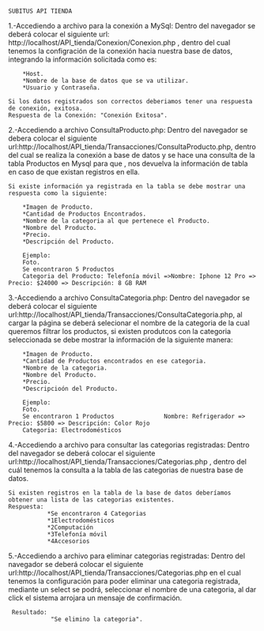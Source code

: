                                                                     SUBITUS API TIENDA
1.-Accediendo a archivo para la conexión a MySql: 
    Dentro del navegador se deberá colocar el siguiente url: http://localhost/API_tienda/Conexion/Conexion.php , 
    dentro del cual tenemos la configración de la conexión hacia nuestra base de datos, integrando la información 
    solicitada como es:

        *Host.
        *Nombre de la base de datos que se va utilizar.
        *Usuario y Contraseña.

    Si los datos registrados son correctos deberiamos tener una respuesta de conexión, exitosa.
    Respuesta de la Conexión: "Conexión Exitosa".

2.-Accediendo a archivo ConsultaProducto.php:
    Dentro del navegador se debera colocar el siguiente url:http://localhost/API_tienda/Transacciones/ConsultaProducto.php, 
    dentro del cual se realiza la conexión a base de datos y se hace una consulta de la tabla Productos en Mysql para que , 
    nos devuelva la información de tabla en caso de que existan registros en ella.

    Si existe información ya registrada en la tabla se debe mostrar una respuesta como la siguiente:

        *Imagen de Producto.
        *Cantidad de Productos Encontrados.
        *Nombre de la categoria al que pertenece el Producto.
        *Nombre del Producto.
        *Precio.
        *Descripción del Producto.

        Ejemplo:
        Foto.
        Se encontraron 5 Productos         
        Categoria del Producto: Telefonía móvil =>Nombre: Iphone 12 Pro => Precio: $24000 => Descripción: 8 GB RAM


3.-Accediendo a archivo ConsultaCategoria.php:
    Dentro del navegador se deberá colocar el siguiente url:http://localhost/API_tienda/Transacciones/ConsultaCategoria.php,
    al cargar la página se deberá selecionar el nombre de la categoria de la cual queremos filtrar los productos, si existen
    produtcos con la categoria seleccionada se debe mostrar la información de la siguiente manera:

        *Imagen de Producto.
        *Cantidad de Productos encontrados en ese categoria.
        *Nombre de la categoria.
        *Nombre del Producto.
        *Precio.
        *Descripcioón del Producto.

        Ejemplo:
        Foto.
        Se encontraron 1 Productos              Nombre: Refrigerador => Precio: $5800 => Descripción: Color Rojo
        Categoria: Electrodomésticos

4.-Accediendo a archivo para consultar las categorias registradas: 
    Dentro del navegador se deberá colocar el siguiente url:http://localhost/API_tienda/Transacciones/Categorias.php , 
    dentro del cuál tenemos la consulta a la tabla de las categorias de nuestra base de datos.

    Si existen registros en la tabla de la base de datos deberíamos obtener una lista de las categorias existentes.
    Respuesta: 
               *Se encontraron 4 Categorias
               *1Electrodomésticos
               *2Computación
               *3Telefonía móvil
               *4Accesorios
            
5.-Accediendo a archivo para eliminar categorias registradas:
     Dentro del navegador se deberá colocar el siguiente url:http://localhost/API_tienda/Transacciones/Categorias.php
     en el cual tenemos la configuración para poder eliminar una categoria registrada, mediante un select se podrá, seleccionar
     el nombre de una categoria, al dar click el sistema arrojara un mensaje de confirmación.

     Resultado:
                "Se elimino la categoria".
    
